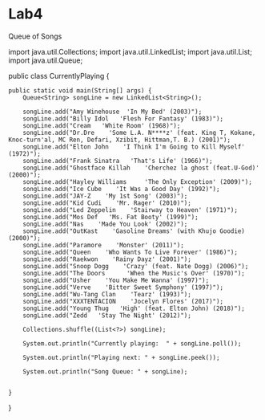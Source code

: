 # Lab4
Queue of Songs

import java.util.Collections;
import java.util.LinkedList;
import java.util.List;
import java.util.Queue;

public class CurrentlyPlaying {

	public static void main(String[] args) {
		Queue<String> songLine = new LinkedList<String>();
		
		songLine.add("Amy Winehouse  'In My Bed' (2003)");
		songLine.add("Billy Idol   'Flesh For Fantasy' (1983)");
		songLine.add("Cream   'White Room' (1968)");
		songLine.add("Dr.Dre    'Some L.A. N****z' (feat. King T, Kokane, Knoc-turn'al, MC Ren, Defari, Xzibit, Hittman,T. B.) (2001)");
		songLine.add("Elton John    'I Think I'm Going to Kill Myself' (1972)");
		songLine.add("Frank Sinatra   'That's Life' (1966)");
		songLine.add("Ghostface Killah    'Cherchez la ghost (feat.U-God)' (2000)");
		songLine.add("Hayley Williams     'The Only Exception' (2009)");
		songLine.add("Ice Cube    'It Was a Good Day' (1992)");
		songLine.add("JAY-Z    'My 1st Song' (2003)");
		songLine.add("Kid Cudi    'Mr. Rager' (2010)");
		songLine.add("Led Zeppelin    'Stairway to Heaven' (1971)");
		songLine.add("Mos Def   'Ms. Fat Booty' (1999)");
		songLine.add("Nas    'Made You Look' (2002)");
		songLine.add("OutKast    'Gasoline Dreams' (with Khujo Goodie) (2000)");
		songLine.add("Paramore    'Monster' (2011)");
		songLine.add("Queen    'Who Wants To Live Forever' (1986)");
		songLine.add("Raekwon    'Rainy Dayz' (2001)");
		songLine.add("Snoop Dogg    'Crazy' (feat. Nate Dogg) (2006)");
		songLine.add("The Doors      'When the Music's Over' (1970)");
		songLine.add("Usher    'You Make Me Wanna' (1997)");
		songLine.add("Verve    'Bitter Sweet Symphony' (1997)");
		songLine.add("Wu-Tang Clan    'Tearz' (1993)");
		songLine.add("XXXTENTACION    'Jocelyn Flores' (2017)");
		songLine.add("Young Thug   'High' (feat. Elton John) (2018)");
		songLine.add("Zedd   'Stay The Night' (2012)");
		
		Collections.shuffle((List<?>) songLine);
		
		System.out.println("Currently playing:  " + songLine.poll());
		
		System.out.println("Playing next: " + songLine.peek());
		
		System.out.println("Song Queue: " + songLine);
		
		
	}

}

